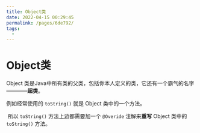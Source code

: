 ```yaml
---
title: Object类
date: 2022-04-15 00:29:45
permalink: /pages/6de792/
tags:
  - 
---
```

# Object类

Object 类是Java中所有类的父类，包括你本人定义的类，它还有一个霸气的名字————**超类**。

例如经常使用的 `toString()` 就是 Object 类中的一个方法。

​	所以 `toString()` 方法上边都需要加一个 `@Overide` 注解来**重写** Object 类中的 `toString()` 方法。

